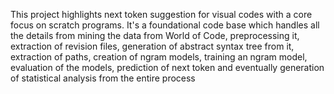This project highlights next token suggestion for visual codes with a core focus on scratch programs. 
It's a foundational code base which handles all the details from mining the data from World of Code, preprocessing it,
extraction of revision files, generation of abstract syntax tree from it, extraction of paths, creation of ngram models,
training an ngram model, evaluation of the models, prediction of next token and eventually generation of statistical
analysis from the entire process
